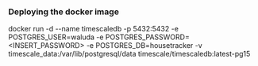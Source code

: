 ### Deploying the docker image
docker run -d --name timescaledb -p 5432:5432 -e POSTGRES_USER=waluda -e POSTGRES_PASSWORD=<INSERT_PASSWORD> -e POSTGRES_DB=housetracker -v timescale_data:/var/lib/postgresql/data timescale/timescaledb:latest-pg15